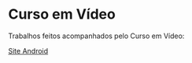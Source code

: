 # Curso em Vídeo
Trabalhos feitos acompanhados pelo Curso em Vídeo:

<a href="html5-css3/site-android/android.html"> Site Android </a>
